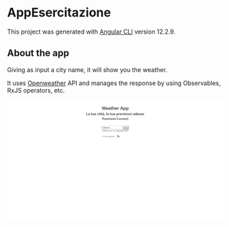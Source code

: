 # AppEsercitazione

This project was generated with [Angular CLI](https://github.com/angular/angular-cli) version 12.2.9.

## About the app

Giving as input a city name, it will show you the weather.


It uses [Openweather](https://api.openweathermap.org) API and manages the response by using Observables, RxJS operators, etc.

![An image of working app](WeatherApp_image.png)
